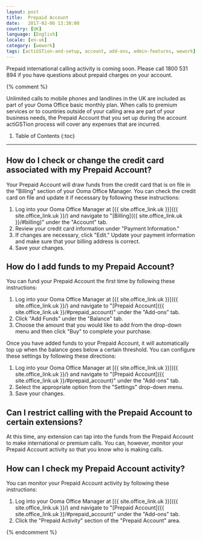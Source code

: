 ```yaml
---
layout: post
title:  Prepaid Account
date:   2017-02-06 13:30:00
country: [UK]
language: [English]
locale: [en-uk]
category: [wework]
tags: [actiGSTion-and-setup, account, add-ons, admin-features, wework]
---
```


Prepaid international calling activity is coming soon. Please call 1800 531 894 if you have questions about prepaid charges on your account.

{% comment %}

Unlimited calls to mobile phones and landlines in the UK are included as part of your Ooma Office basic monthly plan. When calls to premium services or to countries outside of your calling area are part of your business needs, the Prepaid Account that you set up during the account actiGSTion process will cover any expenses that are incurred.

1. Table of Contents
{:toc}
* * *

## How do I check or change the credit card associated with my Prepaid Account?

Your Prepaid Account will draw funds from the credit card that is on file in the "Billing" section of your Ooma Office Manager. You can check the credit card on file and update it if necessary by following these instructions:

1. Log into your Ooma Office Manager at [{{ site.office_link.uk }}]({{ site.office_link.uk }}/) and navigate to "[Billing]({{ site.office_link.uk }}/#billing)" under the "Account" tab.
2. Review your credit card information under "Payment Information."
3. If changes are necessary, click "Edit." Update your payment information and make sure that your billing address is correct.
4. Save your changes.

## How do I add funds to my Prepaid Account?

You can fund your Prepaid Account the first time by following these instructions:

1. Log into your Ooma Office Manager at [{{ site.office_link.uk }}]({{ site.office_link.uk }}/) and navigate to "[Prepaid Account]({{ site.office_link.uk }}/#prepaid_account)" under the "Add-ons" tab.
2. Click "Add Funds" under the "Balance" tab.
3. Choose the amount that you would like to add from the drop-down menu and then click "Buy" to complete your purchase.

Once you have added funds to your Prepaid Account, it will automatically top up when the balance goes below a certain threshold. You can configure these settings by following these directions:

1. Log into your Ooma Office Manager at [{{ site.office_link.uk }}]({{ site.office_link.uk }}/) and navigate to "[Prepaid Account]({{ site.office_link.uk }}/#prepaid_account)" under the "Add-ons" tab.
2. Select the appropriate option from the "Settings" drop-down menu.
3. Save your changes.

## Can I restrict calling with the Prepaid Account to certain extensions?

At this time, any extension can tap into the funds from the Prepaid Account to make international or premium calls. You can, however, monitor your Prepaid Account activity so that you know who is making calls.

## How can I check my Prepaid Account activity?

You can monitor your Prepaid Account activity by following these instructions:

1. Log into your Ooma Office Manager at [{{ site.office_link.uk }}]({{ site.office_link.uk }}/) and navigate to "[Prepaid Account]({{ site.office_link.uk }}/#prepaid_account)" under the "Add-ons" tab.
2. Click the "Prepaid Activity" section of the "Prepaid Account" area.

{% endcomment %}